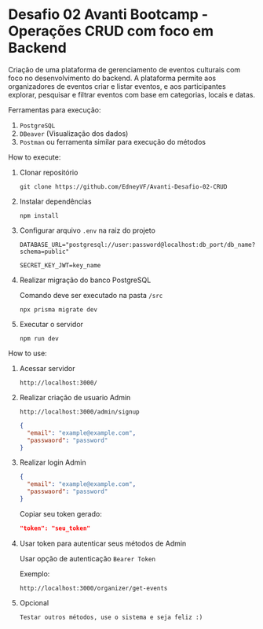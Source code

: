 # Desafio 02 Avanti Bootcamp - Operações CRUD com foco em Backend

Criação de uma plataforma de gerenciamento de eventos culturais com foco no desenvolvimento do backend. A plataforma permite aos organizadores de eventos criar e listar eventos, e aos participantes explorar, pesquisar e filtrar eventos com base em categorias, locais e datas.

Ferramentas para execução:

1. `PostgreSQL`
2. `DBeaver` (Visualização dos dados)
3. `Postman` ou ferramenta similar para execução do métodos

How to execute:

1. Clonar repositório

   ```
   git clone https://github.com/EdneyVF/Avanti-Desafio-02-CRUD
   ```

2. Instalar dependências

   ```
   npm install
   ```

3. Configurar arquivo `.env` na raiz do projeto

   ```
   DATABASE_URL="postgresql://user:password@localhost:db_port/db_name?schema=public"

   SECRET_KEY_JWT=key_name
   ```

4. Realizar migração do banco PostgreSQL

   Comando deve ser executado na pasta `/src`

   ```
   npx prisma migrate dev
   ```

5. Executar o servidor

   ```
   npm run dev
   ```

How to use:

1. Acessar servidor

   ```
   http://localhost:3000/
   ```

2. Realizar criação de usuario Admin

   ```
   http://localhost:3000/admin/signup
   ```

   ```json
   {
     "email": "example@example.com",
     "passwaord": "password"
   }
   ```

3. Realizar login Admin

   ```json
   {
     "email": "example@example.com",
     "passwaord": "password"
   }
   ```

   Copiar seu token gerado:

   ```json
   "token": "seu_token"
   ```

4. Usar token para autenticar seus métodos de Admin

   Usar opção de autenticação `Bearer Token`

   Exemplo:

   ```
   http://localhost:3000/organizer/get-events
   ```

5. Opcional

   ```
   Testar outros métodos, use o sistema e seja feliz :)
   ```
